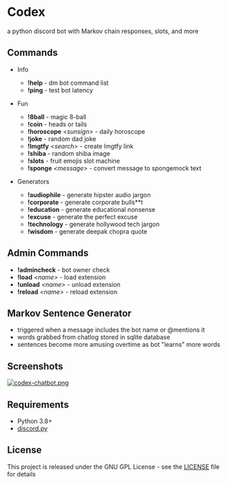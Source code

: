 # Codex
a python discord bot with Markov chain responses, slots, and more

## Commands
* Info
    - **!help** - dm bot command list
    - **!ping** - test bot latency

* Fun
    - **!8ball** - magic 8-ball
    - **!coin** - heads or tails
    - **!horoscope** *\<sunsign>* - daily horoscope
    - **!joke** - random dad joke
    - **!lmgtfy** *\<search>* - create lmgtfy link
    - **!shiba** - random shiba image
    - **!slots** - fruit emojis slot machine
    - **!sponge** *\<message>* - convert message to spongemock text

* Generators
    - **!audiophile** - generate hipster audio jargon
    - **!corporate** - generate corporate bulls**t
    - **!education** - generate educational nonsense
    - **!excuse** - generate the perfect excuse
    - **!technology** - generate hollywood tech jargon
    - **!wisdom** - generate deepak chopra quote

## Admin Commands
- **!admincheck** - bot owner check
- **!load** *\<name>* - load extension
- **!unload** *\<name>* - unload extension
- **!reload** *\<name>* - reload extension

## Markov Sentence Generator
- triggered when a message includes the bot name or @mentions it
- words grabbed from chatlog stored in sqlite database
- sentences become more amusing overtime as bot "learns" more words

## Screenshots
[![codex-chatbot.png](https://i.imgur.com/dMXa1q0.png)](https://imgur.com/dMXa1q0)

## Requirements
* Python 3.8+
* [discord.py](https://github.com/Rapptz/discord.py)

## License
This project is released under the GNU GPL License - see the [LICENSE](LICENSE) file for details